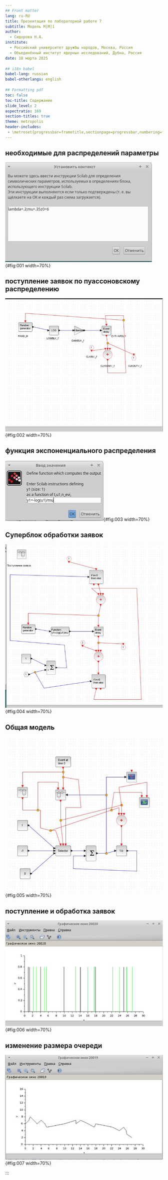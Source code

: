 ```yaml
---
## Front matter
lang: ru-RU
title: Презентация по лабораторной работе 7
subtitle: Модель М|M|1
author:
  - Сидорова Н.А.
institute:
  - Российский университет дружбы народов, Москва, Россия
  - Объединённый институт ядерных исследований, Дубна, Россия
date: 18 марта 2025

## i18n babel
babel-lang: russian
babel-otherlangs: english

## Formatting pdf
toc: false
toc-title: Содержание
slide_level: 2
aspectratio: 169
section-titles: true
theme: metropolis
header-includes:
 - \metroset{progressbar=frametitle,sectionpage=progressbar,numbering=fraction}
---
```


## необходимые для распределений параметры

![параметры](image/1.jpg){#fig:001 width=70%}

## поступление заявок по пуассоновскому распределению

![поступление заявок](image/2.jpg){#fig:002 width=70%}

## функция экспоненциального распределения

![функция](image/3.jpg){#fig:003 width=70%}

## Суперблок обработки заявок

![обработка заявок](image/4.jpg){#fig:004 width=70%}

## Общая модель

![сама модель](image/5.jpg){#fig:005 width=70%}

## поступление и обработка заявок

![поступление и обработка](image/6.jpg){#fig:006 width=70%}

## изменение размера очереди

![размер очереди](image/7.jpg){#fig:007 width=70%}





:::

